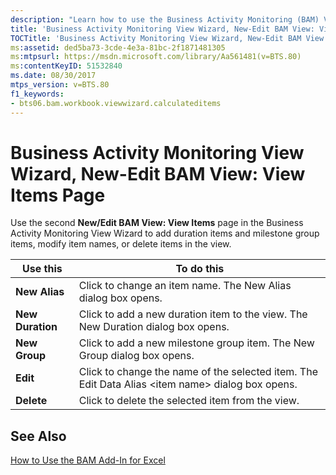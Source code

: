 ```yaml
---
description: "Learn how to use the Business Activity Monitoring (BAM) View Wizard and the New/Edit BAM View: View Items page to add duration items and milestone group items, modify item names, or delete items in the view."
title: 'Business Activity Monitoring View Wizard, New-Edit BAM View: View Items Page1'
TOCTitle: 'Business Activity Monitoring View Wizard, New-Edit BAM View: View Items Page'
ms:assetid: ded5ba73-3cde-4e3a-81bc-2f1871481305
ms:mtpsurl: https://msdn.microsoft.com/library/Aa561481(v=BTS.80)
ms:contentKeyID: 51532840
ms.date: 08/30/2017
mtps_version: v=BTS.80
f1_keywords:
- bts06.bam.workbook.viewwizard.calculateditems
---
```


# Business Activity Monitoring View Wizard, New-Edit BAM View: View Items Page

Use the second **New/Edit BAM View: View Items** page in the Business Activity Monitoring View Wizard to add duration items and milestone group items, modify item names, or delete items in the view.

<table>
<thead>
<tr class="header">
<th>Use this</th>
<th>To do this</th>
</tr>
</thead>
<tbody>
<tr class="odd">
<td><strong>New Alias</strong></td>
<td>Click to change an item name. The New Alias dialog box opens.</td>
</tr>
<tr class="even">
<td><strong>New Duration</strong></td>
<td>Click to add a new duration item to the view. The New Duration dialog box opens.</td>
</tr>
<tr class="odd">
<td><strong>New Group</strong></td>
<td>Click to add a new milestone group item. The New Group dialog box opens.</td>
</tr>
<tr class="even">
<td><strong>Edit</strong></td>
<td>Click to change the name of the selected item. The Edit Data Alias &lt;item name&gt; dialog box opens.</td>
</tr>
<tr class="odd">
<td><strong>Delete</strong></td>
<td>Click to delete the selected item from the view.</td>
</tr>
</tbody>
</table>


## See Also

[How to Use the BAM Add-In for Excel](https://msdn.microsoft.com/library/aa561102\(v=bts.80\))

